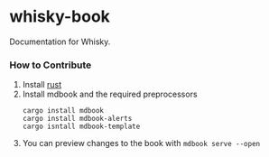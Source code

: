 # whisky-book

Documentation for Whisky.

### How to Contribute
1. Install [rust](https://www.rust-lang.org/tools/install)
2. Install mdbook and the required preprocessors
   ```
   cargo install mdbook
   cargo install mdbook-alerts
   cargo isntall mdbook-template
   ```
3. You can preview changes to the book with `mdbook serve --open`
